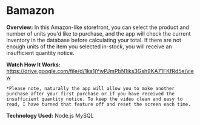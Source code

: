 # Bamazon

**Overview:**
    In this Amazon-like storefront, you can select the product and number of units you'd like to purchase, and the app will check the current inventory in the database before calculating your total. If there are not enough units of the item you selected in-stock, you will receive an insufficient quantity notice. 

**Watch How It Works:**
    https://drive.google.com/file/d/1ks1jYwPJmPbN1iks3Gsh9KA71FKfRd5e/view
    
    *Please note, naturally the app will allow you to make another purchase after your first purchase or if you have received the insufficient quantity notice. To keep the video clean and easy to read, I have turned that feature off and reset the screen each time. 

**Technology Used:**
    Node.js
    MySQL